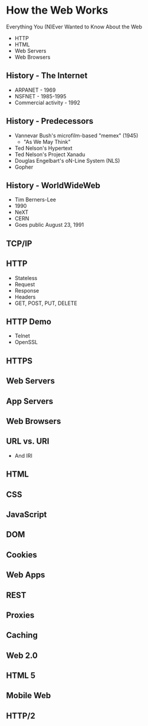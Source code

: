How the Web Works
=================

Everything You (N)Ever Wanted to Know About the Web

- HTTP
- HTML
- Web Servers
- Web Browsers


History - The Internet
----------------------

* ARPANET - 1969
* NSFNET - 1985-1995
* Commercial activity - 1992


History - Predecessors
----------------------

* Vannevar Bush's microfilm-based "memex" (1945)
  * "As We May Think"
* Ted Nelson's Hypertext
* Ted Nelson's Project Xanadu
* Douglas Engelbart's oN-Line System (NLS)
* Gopher


History - WorldWideWeb
----------------------

* Tim Berners-Lee
* 1990
* NeXT
* CERN
* Goes public August 23, 1991


TCP/IP
------

HTTP
----

* Stateless
* Request
* Response
* Headers
* GET, POST, PUT, DELETE


HTTP Demo
---------

* Telnet
* OpenSSL

HTTPS
-----

Web Servers
-----------

App Servers
-----------

Web Browsers
------------

URL vs. URI
-----------

* And IRI

HTML
----

CSS
---

JavaScript
----------

DOM
---

Cookies
-------

Web Apps
--------

REST
----

Proxies
-------

Caching
-------

Web 2.0
-------

HTML 5
------

Mobile Web
----------

HTTP/2
------

